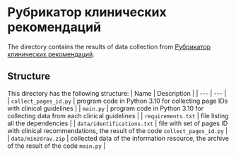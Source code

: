 # Рубрикатор клинических рекомендаций
The directory contains the results of data collection from [Рубрикатор клинических рекомендаций](https://cr.minzdrav.gov.ru/clin_recomend).

## Structure
This directory has the following structure:
| Name | Description |
| --- | --- |
| `collect_pages_id.py` | program code in Python 3.10 for collecting page IDs with clinical guidelines |
| `main.py` | program code in Python 3.10 for collecting data from each clinical guidelines |
| `requirements.txt` | file listing all the dependencies |
| `data/identifications.txt` | file with set of pages ID with clinical recommendations, the result of the code `collect_pages_id.py` | 
| `data/minzdrav.zip` | collected data of the information resource, the archive of the result of the code `main.py` |
